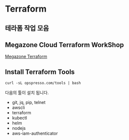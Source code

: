 Terraform
==========

테라폼 작업 모음
----------

## Megazone Cloud Terraform WorkShop
[Megazone Terraform](https://mzcdev.github.io/terraform-workshop/ "mzc terraform link")

## Install Terraform Tools
	curl -sL opspresso.com/tools | bash

다음의 툴이 설치 됩니다.
 - git, jq, pip, telnet
 - awscli
 - terraform
 - kubectl
 - helm
 - nodejs
 - aws-iam-authenticator
